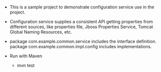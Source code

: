 * This is a sample project to demonstrate configuration service use in the project. 

* Configuration service supplies a consistent API getting properties from different sources, like properties file, Jboss Properties Service, Tomcat Global Naming Resources, etc. 

* package com.example.common.service includes the interface definition. package com.example.common.impl.config includes implementations.

* Run with Maven
    * mvn test